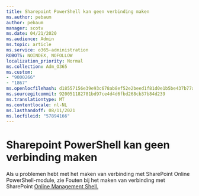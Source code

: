 ```yaml
---
title: Sharepoint PowerShell kan geen verbinding maken
ms.author: pebaum
author: pebaum
manager: scotv
ms.date: 04/21/2020
ms.audience: Admin
ms.topic: article
ms.service: o365-administration
ROBOTS: NOINDEX, NOFOLLOW
localization_priority: Normal
ms.collection: Adm_O365
ms.custom:
- "9000266"
- "1867"
ms.openlocfilehash: d18557156e39e93c678ab8ef52e2beed1f81d0e1b5be437b77a3fdca34f3d353
ms.sourcegitcommit: 920051182781bd97ce4d4d6fbd268cb37b84d239
ms.translationtype: MT
ms.contentlocale: nl-NL
ms.lasthandoff: 08/11/2021
ms.locfileid: "57894166"
---
```

# <a name="sharepoint-powershell-unable-to-connect"></a>Sharepoint PowerShell kan geen verbinding maken

Als u problemen hebt met het maken van verbinding met SharePoint Online PowerShell-module, zie Fouten bij het maken van verbinding met SharePoint [Online Management Shell.](https://docs.microsoft.com/sharepoint/troubleshoot/administration/errors-connecting-to-management-shell)